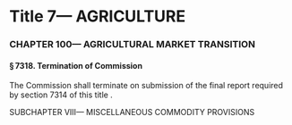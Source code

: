 
# Title 7— AGRICULTURE
### CHAPTER 100— AGRICULTURAL MARKET TRANSITION
#### § 7318. Termination of Commission

The Commission shall terminate on submission of the final report required by section 7314 of this title .

SUBCHAPTER VIII— MISCELLANEOUS COMMODITY PROVISIONS
